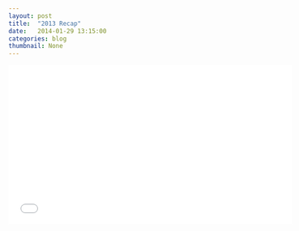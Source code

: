 ```yaml
---
layout: post
title:  "2013 Recap"
date:   2014-01-29 13:15:00
categories: blog
thumbnail: None
---
```


<iframe width="560" height="315" src="//www.youtube-nocookie.com/embed/nObBlsOT2Gw" frameborder="0" allowfullscreen></iframe>